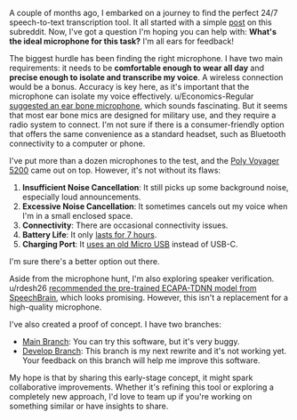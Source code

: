 A couple of months ago, I embarked on a journey to find the perfect 24/7 speech-to-text transcription tool. It all started with a simple [post](https://old.reddit.com/r/speechrecognition/comments/16b6kd4/247_speechtotext_transcription_tool_wanted/) on this subreddit. Now, I've got a question I'm hoping you can help with: **What's the ideal microphone for this task?** I'm all ears for feedback!

The biggest hurdle has been finding the right microphone. I have two main requirements: it needs to be **comfortable enough to wear all day** and **precise enough to isolate and transcribe my voice**. A wireless connection would be a bonus. Accuracy is key here, as it's important that the microphone can isolate my voice effectively. u/Economics-Regular [suggested an ear bone microphone](https://old.reddit.com/r/speechrecognition/comments/16b6kd4/247_speechtotext_transcription_tool_wanted/k5x2n8v/), which sounds fascinating. But it seems that most ear bone mics are designed for military use, and they require a radio system to connect. I'm not sure if there is a consumer-friendly option that offers the same convenience as a standard headset, such as Bluetooth connectivity to a computer or phone.

I've put more than a dozen microphones to the test, and the [Poly Voyager 5200](https://www.poly.com/us/en/products/headsets/voyager/voyager-5200) came out on top. However, it's not without its flaws:

1. **Insufficient Noise Cancellation**: It still picks up some background noise, especially loud announcements.
1. **Excessive Noise Cancellation**: It sometimes cancels out my voice when I'm in a small enclosed space.
1. **Connectivity**: There are occasional connectivity issues.
1. **Battery Life**: It only [lasts for 7 hours](https://www.poly.com/us/en/products/headsets/voyager/voyager-5200#:~:text=Talk%2Fstandby%20time-,up%20to%20seven%20hr).
1. **Charging Port**: It [uses an old Micro USB](https://www.poly.com/us/en/products/headsets/voyager/voyager-5200#2specifications) instead of USB-C.

I'm sure there's a better option out there.

Aside from the microphone hunt, I'm also exploring speaker verification. u/rdesh26 [recommended the pre-trained ECAPA-TDNN model from SpeechBrain](https://old.reddit.com/r/speechrecognition/comments/17j1w4r/speaker_recognition_model/kac6rq1/), which looks promising. However, this isn't a replacement for a high-quality microphone.

I've also created a proof of concept. I have two branches:

- [Main Branch](https://github.com/8ta4/say): You can try this software, but it's very buggy.
- [Develop Branch](https://github.com/8ta4/say/tree/c1df6ef494c9e87886115822d25386cd5b0ea3bf): This branch is my next rewrite and it's not working yet. Your feedback on this branch will help me improve this software.

My hope is that by sharing this early-stage concept, it might spark collaborative improvements. Whether it's refining this tool or exploring a completely new approach, I'd love to team up if you're working on something similar or have insights to share.
